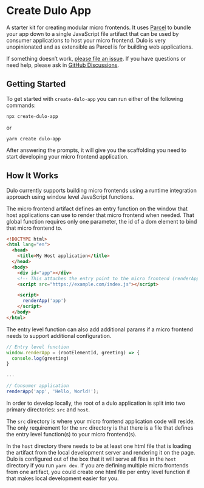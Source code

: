# Create Dulo App
A starter kit for creating modular micro frontends. It uses [Parcel](https://github.com/parcel-bundler/parcel) to bundle your app down to a single JavaScript file artifact that can be used by consumer applications to host your micro frontend. Dulo is very unopinionated and as extensible as Parcel is for building web applications.

If something doesn’t work, [please file an issue]().
If you have questions or need help, please ask in [GitHub Discussions]().

## Getting Started
To get started with `create-dulo-app` you can run either of the following commands:

```
npx create-dulo-app
```

or
```
yarn create dulo-app
```

After answering the prompts, it will give you the scaffolding you need to start developing your micro frontend application.

## How It Works
Dulo currently supports building micro frontends using a runtime integration approach using window level JavaScript functions.

The micro frontend artifact defines an entry function on the window that host applications can use to render that micro frontend when needed. That global function requires only one parameter, the id of a dom element to bind that micro frontend to.

```html
<!DOCTYPE html>
<html lang="en">
  <head>
    <title>My Host application</title>
  </head>
  <body>
    <div id="app"></div>
    <!-- This attaches the entry point to the micro frontend (renderApp) to the window -->
    <script src="https://example.com/index.js"></script>

    <script>
      renderApp('app')
    </script>
  </body>
</html>
```

The entry level function can also add additional params if a micro frontend needs to support additional configuration.

```javascript
// Entry level function
window.renderApp = (rootElementId, greeting) => {
  console.log(greeting)
}

...

// Consumer application
renderApp('app', 'Hello, World!');
```

In order to develop locally, the root of a dulo application is split into two primary directories: `src` and `host`.

The `src` directory is where your micro frontend application code will reside. The only requirement for the `src` directory is that there is a file that defines the entry level function(s) to your micro frontend(s).

In the `host` directory there needs to be at least one html file that is loading the artifact from the local development server and rendering it on the page. Dulo is configured out of the box that it will serve all files in the `host` directory if you run `yarn dev`. If you are defining multiple micro frontends from one artifact, you could create one html file per entry level function if that makes local development easier for you.

